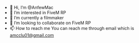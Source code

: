 - 👋 Hi, I’m @AnfewMac
- 👀 I’m interested in FiveM RP 
- 🌱 I’m currently a filmmaker
- 💞️ I’m looking to collaborate on FiveM RP
- 📫 How to reach me You can reach me through email which is amcclu01@gmail.com

<!---
AnfewMac/AnfewMac is a ✨ special ✨ repository because its `README.md` (this file) appears on your GitHub profile.
You can click the Preview link to take a look at your changes.
--->
